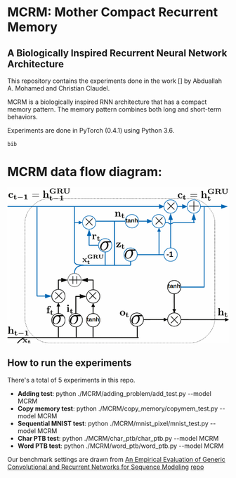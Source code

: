# MCRM: Mother Compact Recurrent Memory 
## A Biologically Inspired Recurrent Neural Network Architecture

This repository contains the experiments done in the work [] by Abduallah A. Mohamed and Christian Claudel. 

MCRM is a biologically inspired RNN architecture that has a compact memory pattern. The memory pattern combines both long and short-term behaviors.

Experiments are done in PyTorch (0.4.1) using Python 3.6. 
```
bib
```
# MCRM data flow diagram:
![MCRM Data flow](MCRM.bmp?raw=true "Title")

## How to run the experiments 
There's a total of 5 experiments in this repo. 

- **Adding test**: python ./MCRM/adding_problem/add_test.py --model MCRM
- **Copy memory test**: python ./MCRM/copy_memory/copymem_test.py --model MCRM
- **Sequential MNIST test**: python ./MCRM/mnist_pixel/mnist_test.py --model MCRM
- **Char PTB test**: python ./MCRM/char_ptb/char_ptb.py --model MCRM
- **Word PTB test**: python ./MCRM/word_ptb/word_ptb.py --model MCRM

Our benchmark settings are drawn from [An Empirical Evaluation of Generic Convolutional and Recurrent Networks for Sequence Modeling](https://arxiv.org/abs/1803.01271) [repo](https://github.com/locuslab/TCN)
